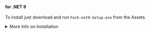 #### for .NET 9

To install just download and run `Fesh-net9-Setup.exe` from the Assets.

<details>

<summary>More Info on Installation</summary>

No admin rights are required to install or run the app.
The app will be installed in `C:\Users\{username}\AppData\Local\Fesh\current`.\
A shortcut will be created on the desktop.
It will automatically offer to update Fesh when a new version is available.

There is also a portable package `Fesh-net9-Portable.zip`.\
Extract that zip and place it wherever you'd like.\
It has identical functionality to the installer.\
It will also automatically offer to update itself when a new version is available.

The installer is digitally code-signed via Azure Trusted Signing Service.\
It should not raise any security warnings.

See the [Changelog](https://github.com/goswinr/Fesh/blob/main/CHANGELOG.md) for changes in this release.

This release was created with [Velopack](https://velopack.io/).

</details>